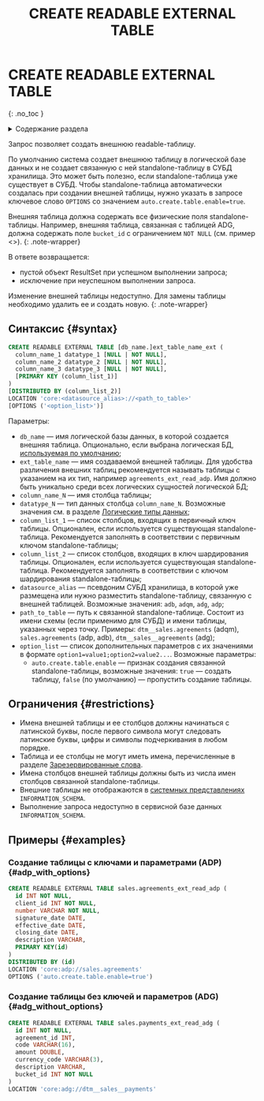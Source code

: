 ﻿---
layout: default
title: CREATE READABLE EXTERNAL TABLE
nav_order: 16.5
parent: Запросы SQL+
grand_parent: Справочная информация
has_children: false
has_toc: false
---

# CREATE READABLE EXTERNAL TABLE
{: .no_toc }

<details markdown="block">
  <summary>
    Содержание раздела
  </summary>
  {: .text-delta }
1. TOC
{:toc}
</details>

Запрос позволяет создать внешнюю readable-таблицу.

По умолчанию система создает внешнюю таблицу в логической базе данных и не создает связанную с ней 
standalone-таблицу в СУБД хранилища. Это может быть полезно, если standalone-таблица уже существует в СУБД. 
Чтобы standalone-таблица автоматически создалась при создании внешней таблицы, 
нужно указать в запросе ключевое слово `OPTIONS` со значением `auto.create.table.enable=true`.

Внешняя таблица должна содержать все физические поля standalone-таблицы. Например, внешняя таблица, связанная с таблицей 
ADG, должна содержать поле `bucket_id` с ограничением `NOT NULL` (см. пример <>).
{: .note-wrapper}

В ответе возвращается:
* пустой объект ResultSet при успешном выполнении запроса;
* исключение при неуспешном выполнении запроса.

Изменение внешней таблицы недоступно. Для замены таблицы необходимо удалить ее и создать новую.
{: .note-wrapper}

## Синтаксис {#syntax}

```sql
CREATE READABLE EXTERNAL TABLE [db_name.]ext_table_name_ext (
  column_name_1 datatype_1 [NULL | NOT NULL],
  column_name_2 datatype_2 [NULL | NOT NULL],
  column_name_3 datatype_3 [NULL | NOT NULL],
  [PRIMARY KEY (column_list_1)]
) 
[DISTRIBUTED BY (column_list_2)]
LOCATION 'core:<datasource_alias>://<path_to_table>'
[OPTIONS ('<option_list>')]
```

Параметры:
* `db_name` — имя логической базы данных, в которой создается внешняя таблица. Опционально, если выбрана 
  логическая БД, [используемая по умолчанию](../../../working_with_system/other_features/default_db_set-up/default_db_set-up.md);
* `ext_table_name` — имя создаваемой внешней таблицы. Для удобства различения внешних таблиц рекомендуется 
  называть таблицы с указанием на их тип, например `agreements_ext_read_adp`. Имя должно быть уникально среди всех логических 
  сущностей логической БД;
* `column_name_N` — имя столбца таблицы;
* `datatype_N` — тип данных столбца `column_name_N`. Возможные значения см. 
  в разделе [Логические типы данных](../../supported_data_types/logical_data_types/logical_data_types.md);
* `column_list_1` — список столбцов, входящих в первичный ключ таблицы. Опционален, если используется существующая
  standalone-таблица. Рекомендуется заполнять в соответствии с первичным ключом standalone-таблицы;
* `column_list_2` — список столбцов, входящих в ключ шардирования таблицы. Опционален, если используется существующая
  standalone-таблица. Рекомендуется заполнять в соответствии с ключом шардирования standalone-таблицы;
* `datasource_alias` — псевдоним СУБД хранилища, в которой уже размещена или нужно разместить standalone-таблицу, связанную 
  с внешней таблицей. Возможные значения: `adb`, `adqm`, `adg`, `adp`;
* `path_to_table` — путь к связанной standalone-таблице. Состоит из имени схемы (если применимо для СУБД) и имени таблицы, 
  указанных через точку. Примеры: `dtm__sales.agreements` (adqm), `sales.agreements` (adp, adb), `dtm__sales__agreements` (adg);
* `option_list` — список дополнительных параметров с их значениями в формате `option1=value1;option2=value2...`. 
  Возможные параметры: 
  * `auto.create.table.enable` — признак создания связанной standalone-таблицы, возможные значения: `true` — создать таблицу, 
    `false` (по умолчанию) — пропустить создание таблицы.

## Ограничения {#restrictions}

* Имена внешней таблицы и ее столбцов должны начинаться с латинской буквы, после первого символа могут следовать 
  латинские буквы, цифры и символы подчеркивания в любом порядке.
* Таблица и ее столбцы не могут иметь имена, перечисленные в разделе [Зарезервированные слова](../../reserved_words/reserved_words.md).
* Имена столбцов внешней таблицы должны быть из числа имен столбцов связанной standalone-таблицы.
* Внешние таблицы не отображаются в [системных представлениях](../../system_views/system_views.md) `INFORMATION_SCHEMA`.
* Выполнение запроса недоступно в сервисной базе данных `INFORMATION_SCHEMA`.

## Примеры {#examples}

### Создание таблицы с ключами и параметрами (ADP) {#adp_with_options}

```sql
CREATE READABLE EXTERNAL TABLE sales.agreements_ext_read_adp (
  id INT NOT NULL,
  client_id INT NOT NULL,
  number VARCHAR NOT NULL,
  signature_date DATE,
  effective_date DATE,
  closing_date DATE,
  description VARCHAR,
  PRIMARY KEY(id)
)
DISTRIBUTED BY (id)
LOCATION 'core:adp://sales.agreements'
OPTIONS ('auto.create.table.enable=true')
```

### Создание таблицы без ключей и параметров (ADG) {#adg_without_options}

```sql
CREATE READABLE EXTERNAL TABLE sales.payments_ext_read_adg (
  id INT NOT NULL,
  agreement_id INT,
  code VARCHAR(16),
  amount DOUBLE,
  currency_code VARCHAR(3),
  description VARCHAR,
  bucket_id INT NOT NULL
)
LOCATION 'core:adg://dtm__sales__payments'
```